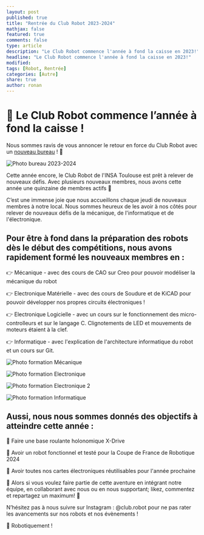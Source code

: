 ```yaml
---
layout: post
published: true
title: "Rentrée du Club Robot 2023-2024"
mathjax: false
featured: true
comments: false
type: article
description: "Le Club Robot commence l'année à fond la caisse en 2023!"
headline: "Le Club Robot commence l'année à fond la caisse en 2023!"
modified:
tags: [Robot, Rentrée]
categories: [Autre]
share: true
author: ronan
---
```


# 📣 Le Club Robot commence l’année à fond la caisse !

Nous sommes ravis de vous annoncer le retour en force du Club Robot avec un [nouveau bureau](https://clubrobotinsat.github.io/autre/bureau-2023) ! 🤩

![Photo bureau 2023-2024](https://clubrobotinsat.github.io/images/posts/bureau_2023.jpg)

Cette année encore, le Club Robot de l'INSA Toulouse est prêt à relever de nouveaux défis. Avec plusieurs nouveaux membres, nous avons cette année une quinzaine de membres actifs 🎉

C’est une immense joie que nous accueillons chaque jeudi de nouveaux membres à notre local. Nous sommes heureux de les avoir à nos côtés pour relever de nouveaux défis de la mécanique, de l'informatique et de l'électronique.


## Pour être à fond dans la préparation des robots dès le début des compétitions, nous avons rapidement formé les nouveaux membres en :

👉 Mécanique - avec des cours de CAO sur Creo pour pouvoir modéliser la mécanique du robot

👉 Electronique Matérielle - avec des cours de Soudure et de KiCAD pour pouvoir développer nos propres circuits électroniques !

👉 Electronique Logicielle - avec un cours sur le fonctionnement des micro-controlleurs et sur le langage C. Clignotements de LED et mouvements de moteurs étaient à la clef.

👉 Informatique - avec l'explication de l'architecture informatique du robot et un cours sur Git.

![Photo formation Mécanique](https://clubrobotinsat.github.io/images/posts/rentree_2023_formation_meca.jpg)

![Photo formation Electronique](https://clubrobotinsat.github.io/images/posts/rentree_2023_formation_elec.jpg)

![Photo formation Electronique 2](https://clubrobotinsat.github.io/images/posts/rentree_2023_formation_elec2.jpg)

![Photo formation Informatique](https://clubrobotinsat.github.io/images/posts/rentree_2023_formation_info.jpg)

## Aussi, nous nous sommes donnés des objectifs à atteindre cette année :

🎯 Faire une base roulante holonomique X-Drive

🎯 Avoir un robot fonctionnel et testé pour la Coupe de France de Robotique 2024

🎯 Avoir toutes nos cartes électroniques réutilisables pour l'année prochaine


📣 Alors si vous voulez faire partie de cette aventure en intégrant notre équipe, en collaborant avec nous ou en nous supportant; likez, commentez et repartagez un maximum! 📣

N’hésitez pas à nous suivre sur Instagram : @club.robot pour ne pas rater les avancements sur nos robots et nos évènements !

🤖 Robotiquement !
